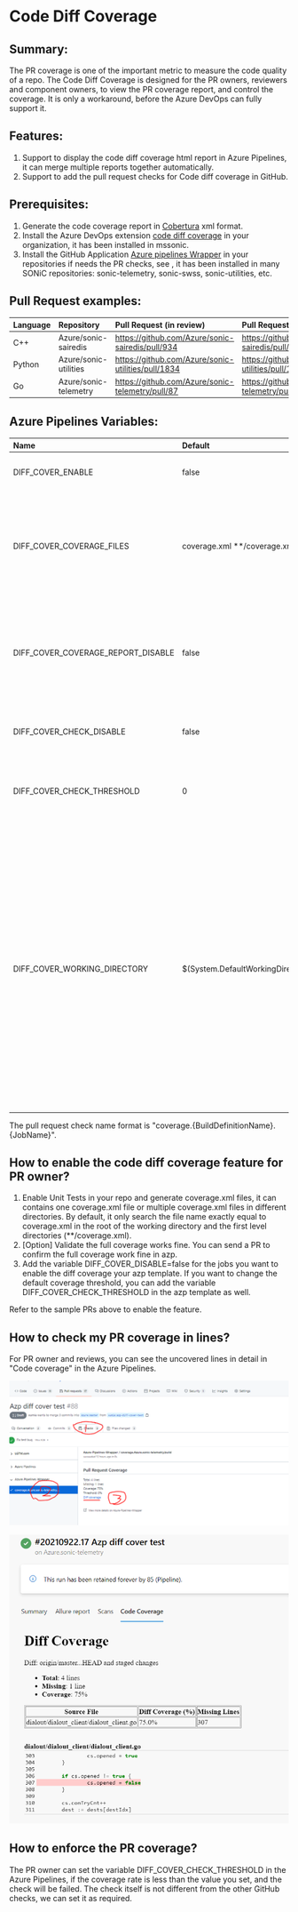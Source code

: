 ﻿# Code Diff Coverage


## Summary:

The PR coverage is one of the important metric to measure the code quality of a repo. The Code Diff Coverage is designed for the PR owners, reviewers and component owners, to view the PR coverage report, and control the coverage. It is only a workaround, before the Azure DevOps can fully support it.

## Features:

1. Support to display the code diff coverage html report in Azure Pipelines, it can merge multiple reports together automatically.
1. Support to add the pull request checks for Code diff coverage in GitHub.

## Prerequisites:

1. Generate the code coverage report in [Cobertura](https://cobertura.github.io/cobertura/) xml format.
1. Install the Azure DevOps extension [code diff coverage](https://marketplace.visualstudio.com/items?itemName=CodeCoverageTask.code-diff-coverage) in your organization, it has been installed in mssonic.
1. Install the GitHub Application [Azure pipelines Wrapper](https://github.com/settings/apps/azure-pipelines-wrapper/installations) in your repositories if needs the PR checks, see , it has been installed in many SONiC repositories: sonic-telemetry, sonic-swss, sonic-utilities, etc.

## Pull Request examples:

|Language|Repository|Pull Request (in review)|Pull Request (test only)|
| :- | :- | :- | :- |
|C++|Azure/sonic-sairedis|<https://github.com/Azure/sonic-sairedis/pull/934>|<https://github.com/Azure/sonic-sairedis/pull/933>|
|Python|Azure/sonic-utilities|<https://github.com/Azure/sonic-utilities/pull/1834>|<https://github.com/Azure/sonic-utilities/pull/1834>|
|Go|Azure/sonic-telemetry|<https://github.com/Azure/sonic-telemetry/pull/87>|<https://github.com/Azure/sonic-telemetry/pull/88>|


## Azure Pipelines Variables:

|**Name**|**Default**|**Description**|
| :- | :- | :- |
|DIFF\_COVER\_ENABLE|false|The feature flag, not enabled by default.|
|DIFF\_COVER\_COVERAGE\_FILES|coverage.xml \*\*/coverage.xml|Relative to the diff coverage working directory, list all the coverage files in Cobertura format by space.|
|DIFF\_COVER\_COVERAGE\_REPORT\_DISABLE|false|If the value is not enabled, you can see the diff coverage report of you pull request in Azure Pipelines.|
|DIFF\_COVER\_CHECK\_DISABLE|false|It will add the checks in your pull request by default.|
|DIFF\_COVER\_CHECK\_THRESHOLD|0|The value range is 0~100. The default value is 0, always success.|
|DIFF\_COVER\_WORKING\_DIRECTORY|$(System.DefaultWorkingDirectory)|The diff coverage working directory, the default working directory used if not specified. The typical usage is for multiple repositories checked out in one job in azp. The diff coverage working directory should be in a git repository, so the diff coverage can be generated comparing the targe branch.|
The pull request check name format is "coverage.{BuildDefinitionName}.{JobName}".



## How to enable the code diff coverage feature for PR owner?

1. Enable Unit Tests in your repo and generate coverage.xml files, it can contains one coverage.xml file or multiple coverage.xml files in different directories. By default, it only search the file name exactly equal to coverage.xml in the root of the working directory and the first level directories (\*\*/coverage.xml).
1. [Option] Validate the full coverage works fine. You can send a PR to confirm the full coverage work fine in azp.
1. Add the variable DIFF\_COVER\_DISABLE=false for the jobs you want to enable the diff coverage your azp template. If you want to change the default coverage threshold, you can add the variable DIFF\_COVER\_CHECK\_THRESHOLD in the azp template as well.

Refer to the sample PRs above to enable the feature.

## How to check my PR coverage in lines?

For PR owner and reviews, you can see the uncovered lines in detail in "Code coverage" in the Azure Pipelines.

![github-coverage-check](images/github-coverage-check.png)

![azure-devops-code-coverage](images/azure-devops-code-coverage.png)

## How to enforce the PR coverage?

The PR owner can set the variable DIFF\_COVER\_CHECK\_THRESHOLD in the Azure Pipelines, if the coverage rate is less than the value you set, and the check will be failed. The check itself is not different from the other GitHub checks, we can set it as required.



